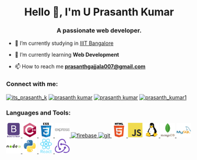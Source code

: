 <h1 align="center">Hello 👋, I'm U Prasanth Kumar</h1>
<h3 align="center">A passionate web developer.</h3>

- 🔭 I’m currently studying in [IIIT Bangalore](https://www.iiitb.ac.in/)

- 🌱 I’m currently learning **Web Development**

- 📫 How to reach me **prasanthgajjala007@gmail.com**

<h3 align="left">Connect with me:</h3>
<p align="left">
<a href="https://twitter.com/its_prasanth_k" target="blank"><img align="center" src="https://cdn.jsdelivr.net/npm/simple-icons@3.0.1/icons/twitter.svg" alt="its_prasanth_k" height="30" width="40" /></a>
<a href="https://linkedin.com/in/prasanth kumar" target="blank"><img align="center" src="https://cdn.jsdelivr.net/npm/simple-icons@3.0.1/icons/linkedin.svg" alt="prasanth kumar" height="30" width="40" /></a>
<a href="https://fb.com/prasanth kumar" target="blank"><img align="center" src="https://cdn.jsdelivr.net/npm/simple-icons@3.0.1/icons/facebook.svg" alt="prasanth kumar" height="30" width="40" /></a>
<a href="https://instagram.com/prasanth_kumar1" target="blank"><img align="center" src="https://cdn.jsdelivr.net/npm/simple-icons@3.0.1/icons/instagram.svg" alt="prasanth_kumar1" height="30" width="40" /></a>
</p>

<h3 align="left">Languages and Tools:</h3>
<p align="left"> <a href="https://getbootstrap.com" target="_blank"> <img src="https://raw.githubusercontent.com/devicons/devicon/master/icons/bootstrap/bootstrap-plain-wordmark.svg" alt="bootstrap" width="40" height="40"/> </a> <a href="https://www.w3schools.com/cpp/" target="_blank"> <img src="https://raw.githubusercontent.com/devicons/devicon/master/icons/cplusplus/cplusplus-original.svg" alt="cplusplus" width="40" height="40"/> </a> <a href="https://www.w3schools.com/css/" target="_blank"> <img src="https://raw.githubusercontent.com/devicons/devicon/master/icons/css3/css3-original-wordmark.svg" alt="css3" width="40" height="40"/> </a> <a href="https://expressjs.com" target="_blank"> <img src="https://raw.githubusercontent.com/devicons/devicon/master/icons/express/express-original-wordmark.svg" alt="express" width="40" height="40"/> </a> <a href="https://firebase.google.com/" target="_blank"> <img src="https://www.vectorlogo.zone/logos/firebase/firebase-icon.svg" alt="firebase" width="40" height="40"/> </a> <a href="https://git-scm.com/" target="_blank"> <img src="https://www.vectorlogo.zone/logos/git-scm/git-scm-icon.svg" alt="git" width="40" height="40"/> </a> <a href="https://www.w3.org/html/" target="_blank"> <img src="https://raw.githubusercontent.com/devicons/devicon/master/icons/html5/html5-original-wordmark.svg" alt="html5" width="40" height="40"/> </a> <img src="https://raw.githubusercontent.com/devicons/devicon/master/icons/javascript/javascript-original.svg" alt="javascript" width="40" height="40"/> </a> <a href="https://www.linux.org/" target="_blank"> <img src="https://raw.githubusercontent.com/devicons/devicon/master/icons/linux/linux-original.svg" alt="linux" width="40" height="40"/> </a> <a href="https://www.mongodb.com/" target="_blank"> <img src="https://raw.githubusercontent.com/devicons/devicon/master/icons/mongodb/mongodb-original-wordmark.svg" alt="mongodb" width="40" height="40"/> </a> <a href="https://www.mysql.com/" target="_blank"> <img src="https://raw.githubusercontent.com/devicons/devicon/master/icons/mysql/mysql-original-wordmark.svg" alt="mysql" width="40" height="40"/> </a> <a href="https://nodejs.org" target="_blank"> <img src="https://raw.githubusercontent.com/devicons/devicon/master/icons/nodejs/nodejs-original-wordmark.svg" alt="nodejs" width="40" height="40"/> </a> <a href="https://www.python.org" target="_blank"> <img src="https://raw.githubusercontent.com/devicons/devicon/master/icons/python/python-original.svg" alt="python" width="40" height="40"/> </a> <a href="https://reactjs.org/" target="_blank"> <img src="https://raw.githubusercontent.com/devicons/devicon/master/icons/react/react-original-wordmark.svg" alt="react" width="40" height="40"/> </a> <a href="https://redux.js.org" target="_blank"> <img src="https://raw.githubusercontent.com/devicons/devicon/master/icons/redux/redux-original.svg" alt="redux" width="40" height="40"/> </a> </p>
